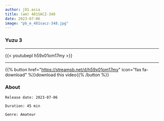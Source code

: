 ```yaml
---
author: j91.asia
title: (am) 481SACZ-348
date: 2023-07-06
image: "pb_e_481sacz-348.jpg"
---
```


### Yuzu 3
___

{{< youtubepl h59x01om17my >}}
___

{{% button href="https://streamsb.net/d/h59x01om17my" icon="fas fa-download" %}}download this video{{% /button %}}
### About

`Release date: 2023-07-06`

`Duration: 45 min`

`Genre:	Amateur`